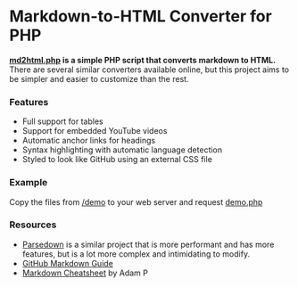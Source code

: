 # Markdown-to-HTML Converter for PHP
**[md2html.php](src/md2html.php) is a simple PHP script that converts markdown to HTML.** There are several similar converters available online, but this project aims to be simpler and easier to customize than the rest. 

### Features
* Full support for tables
* Support for embedded YouTube videos
* Automatic anchor links for headings
* Syntax highlighting with automatic language detection
* Styled to look like GitHub using an external CSS file

### Example
Copy the files from [/demo](demo) to your web server and request [demo.php](/demo/demo.php)
 
### Resources
* [Parsedown](https://github.com/erusev/parsedown) is a similar project that is more performant and has more features, but is a lot more complex and intimidating to modify.
* [GitHub Markdown Guide](https://guides.github.com/pdfs/markdown-cheatsheet-online.pdf)
* [Markdown Cheatsheet](https://github.com/adam-p/markdown-here/wiki/Markdown-Cheatsheet) by Adam P